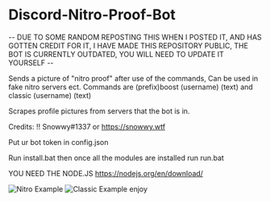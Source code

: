 # Discord-Nitro-Proof-Bot
-- DUE TO SOME RANDOM REPOSTING THIS WHEN I POSTED IT, AND HAS GOTTEN CREDIT FOR IT, I HAVE MADE THIS REPOSITORY PUBLIC, THE BOT IS CURRENTLY OUTDATED, YOU WILL NEED TO UPDATE IT YOURSELF --

Sends a picture of "nitro proof" after use of the commands, Can be used in fake nitro servers ect. Commands are (prefix)boost (username) (text) and classic (username) (text)

Scrapes profile pictures from servers that the bot is in.

Credits: !! Snowwy#1337 or https://snowwy.wtf

Put ur bot token in config.json

Run install.bat then once all the modules are installed run run.bat

YOU NEED THE NODE.JS https://nodejs.org/en/download/

![Nitro Example](images/1.PNG)
![Classic Example](images/2.PNG)
enjoy
